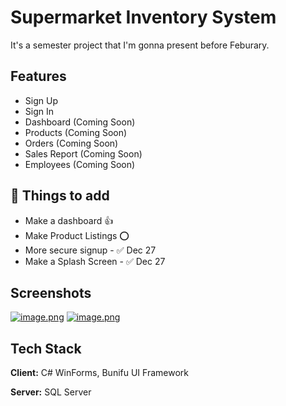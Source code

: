 
# Supermarket Inventory System

It's a semester project that I'm gonna present before Feburary.


## Features

- Sign Up 
- Sign In
- Dashboard (Coming Soon)
- Products (Coming Soon)
- Orders (Coming Soon)
- Sales Report (Coming Soon)
- Employees (Coming Soon)
## 💭 Things to add

- Make a dashboard 👍
- Make Product Listings ⭕
- More secure signup - ✅ Dec 27
- Make a Splash Screen - ✅ Dec 27


## Screenshots

[![image.png](https://i.postimg.cc/nrH1Vs8S/image.png)](https://postimg.cc/9Rn9JQQy)
[![image.png](https://i.postimg.cc/gcQJPCv8/image.png)](https://postimg.cc/4nvZ6F2x)


## Tech Stack

**Client:** C# WinForms, Bunifu UI Framework

**Server:** SQL Server

